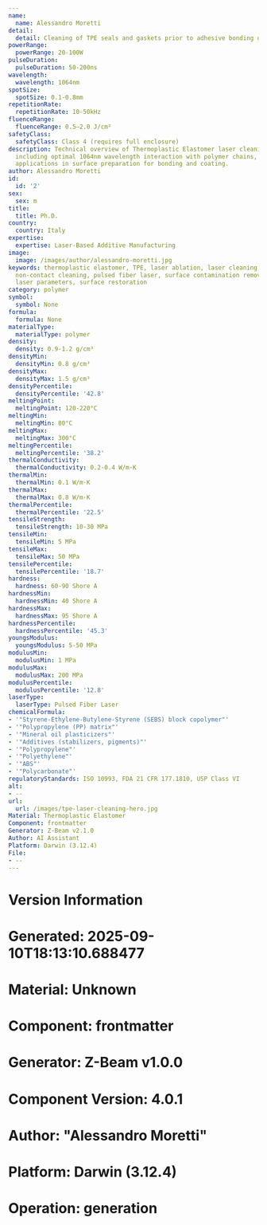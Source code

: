 ```yaml
---
name:
  name: Alessandro Moretti
detail:
  detail: Cleaning of TPE seals and gaskets prior to adhesive bonding or painting
powerRange:
  powerRange: 20-100W
pulseDuration:
  pulseDuration: 50-200ns
wavelength:
  wavelength: 1064nm
spotSize:
  spotSize: 0.1-0.8mm
repetitionRate:
  repetitionRate: 10-50kHz
fluenceRange:
  fluenceRange: 0.5–2.0 J/cm²
safetyClass:
  safetyClass: Class 4 (requires full enclosure)
description: Technical overview of Thermoplastic Elastomer laser cleaning applications,
  including optimal 1064nm wavelength interaction with polymer chains, and industrial
  applications in surface preparation for bonding and coating.
author: Alessandro Moretti
id:
  id: '2'
sex:
  sex: m
title:
  title: Ph.D.
country:
  country: Italy
expertise:
  expertise: Laser-Based Additive Manufacturing
image:
  image: /images/author/alessandro-moretti.jpg
keywords: thermoplastic elastomer, TPE, laser ablation, laser cleaning, polymer cleaning,
  non-contact cleaning, pulsed fiber laser, surface contamination removal, industrial
  laser parameters, surface restoration
category: polymer
symbol:
  symbol: None
formula:
  formula: None
materialType:
  materialType: polymer
density:
  density: 0.9-1.2 g/cm³
densityMin:
  densityMin: 0.8 g/cm³
densityMax:
  densityMax: 1.5 g/cm³
densityPercentile:
  densityPercentile: '42.8'
meltingPoint:
  meltingPoint: 120-220°C
meltingMin:
  meltingMin: 80°C
meltingMax:
  meltingMax: 300°C
meltingPercentile:
  meltingPercentile: '38.2'
thermalConductivity:
  thermalConductivity: 0.2-0.4 W/m·K
thermalMin:
  thermalMin: 0.1 W/m·K
thermalMax:
  thermalMax: 0.8 W/m·K
thermalPercentile:
  thermalPercentile: '22.5'
tensileStrength:
  tensileStrength: 10-30 MPa
tensileMin:
  tensileMin: 5 MPa
tensileMax:
  tensileMax: 50 MPa
tensilePercentile:
  tensilePercentile: '18.7'
hardness:
  hardness: 60-90 Shore A
hardnessMin:
  hardnessMin: 40 Shore A
hardnessMax:
  hardnessMax: 95 Shore A
hardnessPercentile:
  hardnessPercentile: '45.3'
youngsModulus:
  youngsModulus: 5-50 MPa
modulusMin:
  modulusMin: 1 MPa
modulusMax:
  modulusMax: 200 MPa
modulusPercentile:
  modulusPercentile: '12.8'
laserType:
  laserType: Pulsed Fiber Laser
chemicalFormula:
- '"Styrene-Ethylene-Butylene-Styrene (SEBS) block copolymer"'
- '"Polypropylene (PP) matrix"'
- '"Mineral oil plasticizers"'
- '"Additives (stabilizers, pigments)"'
- '"Polypropylene"'
- '"Polyethylene"'
- '"ABS"'
- '"Polycarbonate"'
regulatoryStandards: ISO 10993, FDA 21 CFR 177.1810, USP Class VI
alt:
- --
url:
  url: /images/tpe-laser-cleaning-hero.jpg
Material: Thermoplastic Elastomer
Component: frontmatter
Generator: Z-Beam v2.1.0
Author: AI Assistant
Platform: Darwin (3.12.4)
File:
- --
---
```


# Version Information
# Generated: 2025-09-10T18:13:10.688477
# Material: Unknown
# Component: frontmatter
# Generator: Z-Beam v1.0.0
# Component Version: 4.0.1
# Author: "Alessandro Moretti"
# Platform: Darwin (3.12.4)
# Operation: generation
